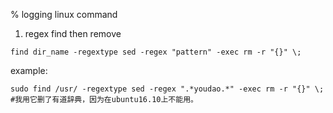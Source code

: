 % logging linux command

1. regex find then remove
```
find dir_name -regextype sed -regex "pattern" -exec rm -r "{}" \;     
```
example:
```
sudo find /usr/ -regextype sed -regex ".*youdao.*" -exec rm -r "{}" \;
#我用它删了有道辞典，因为在ubuntu16.10上不能用。
```